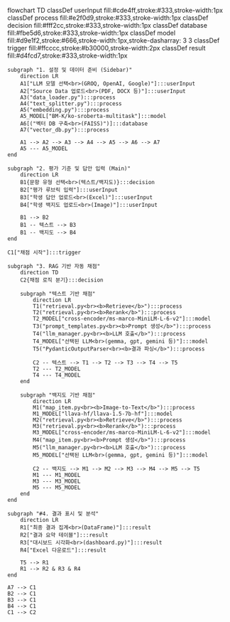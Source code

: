 flowchart TD
    classDef userInput fill:#cde4ff,stroke:#333,stroke-width:1px
    classDef process fill:#e2f0d9,stroke:#333,stroke-width:1px
    classDef decision fill:#fff2cc,stroke:#333,stroke-width:1px
    classDef database fill:#fbe5d6,stroke:#333,stroke-width:1px
    classDef model fill:#d9e1f2,stroke:#666,stroke-width:1px,stroke-dasharray: 3 3
    classDef trigger fill:#ffcccc,stroke:#b30000,stroke-width:2px
    classDef result fill:#d4fcd7,stroke:#333,stroke-width:1px

    subgraph "1. 설정 및 데이터 준비 (Sidebar)"
        direction LR
        A1["LLM 모델 선택<br>(GROQ, OpenAI, Google)"]:::userInput
        A2["Source Data 업로드<br>(PDF, DOCX 등)"]:::userInput
        A3("data_loader.py"):::process
        A4("text_splitter.py"):::process
        A5("embedding.py"):::process
        A5_MODEL["BM-K/ko-sroberta-multitask"]:::model
        A6[("벡터 DB 구축<br>(FAISS)")]:::database
        A7("vector_db.py"):::process
        
        A1 --> A2 --> A3 --> A4 --> A5 --> A6 --> A7
        A5 --- A5_MODEL
    end

    subgraph "2. 평가 기준 및 답안 입력 (Main)"
        direction LR
        B1{문항 유형 선택<br>(텍스트/백지도)}:::decision
        B2["평가 루브릭 입력"]:::userInput
        B3["학생 답안 업로드<br>(Excel)"]:::userInput
        B4["학생 백지도 업로드<br>(Image)"]:::userInput

        B1 --> B2
        B1 -- 텍스트 --> B3
        B1 -- 백지도 --> B4
    end

    C1["채점 시작"]:::trigger

    subgraph "3. RAG 기반 자동 채점"
        direction TD
        C2{채점 로직 분기}:::decision
        
        subgraph "텍스트 기반 채점"
            direction LR
            T1("retrieval.py<br><b>Retrieve</b>"):::process
            T2("retrieval.py<br><b>Rerank</b>"):::process
            T2_MODEL["cross-encoder/ms-marco-MiniLM-L-6-v2"]:::model
            T3("prompt_templates.py<br><b>Prompt 생성</b>"):::process
            T4("llm_manager.py<br><b>LLM 호출</b>"):::process
            T4_MODEL["선택된 LLM<br>(gemma, gpt, gemini 등)"]:::model
            T5("PydanticOutputParser<br><b>결과 파싱</b>"):::process

            C2 -- 텍스트 --> T1 --> T2 --> T3 --> T4 --> T5
            T2 --- T2_MODEL
            T4 --- T4_MODEL
        end

        subgraph "백지도 기반 채점"
            direction LR
            M1("map_item.py<br><b>Image-to-Text</b>"):::process
            M1_MODEL["llava-hf/llava-1.5-7b-hf"]:::model
            M2("retrieval.py<br><b>Retrieve</b>"):::process
            M3("retrieval.py<br><b>Rerank</b>"):::process
            M3_MODEL["cross-encoder/ms-marco-MiniLM-L-6-v2"]:::model
            M4("map_item.py<br><b>Prompt 생성</b>"):::process
            M5("llm_manager.py<br><b>LLM 호출</b>"):::process
            M5_MODEL["선택된 LLM<br>(gemma, gpt, gemini 등)"]:::model
            
            C2 -- 백지도 --> M1 --> M2 --> M3 --> M4 --> M5 --> T5
            M1 --- M1_MODEL
            M3 --- M3_MODEL
            M5 --- M5_MODEL
        end
    end

    subgraph "#4. 결과 표시 및 분석"
        direction LR
        R1["최종 결과 집계<br>(DataFrame)"]:::result
        R2["결과 요약 테이블"]:::result
        R3["대시보드 시각화<br>(dashboard.py)"]:::result
        R4["Excel 다운로드"]:::result

        T5 --> R1
        R1 --> R2 & R3 & R4
    end

    A7 --> C1
    B2 --> C1
    B3 --> C1
    B4 --> C1
    C1 --> C2